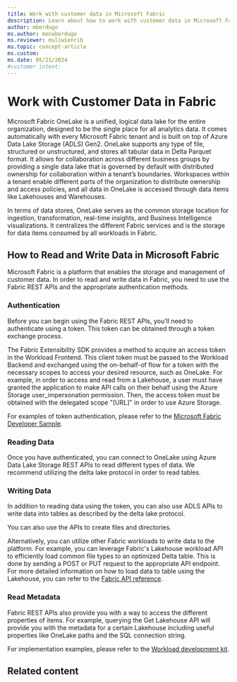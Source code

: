 ```yaml
---
title: Work with customer data in Microsoft Fabric
description: Learn about how to work with customer data in Microsoft Fabric.
author: mberdugo
ms.author: monaberdugo
ms.reviewer: muliwienrib
ms.topic: concept-article
ms.custom:
ms.date: 05/21/2024
#customer intent:
---
```


# Work with Customer Data in Fabric 

Microsoft Fabric OneLake is a unified, logical data lake for the entire organization, designed to be the single place for all analytics data. It comes automatically with every Microsoft Fabric tenant and is built on top of Azure Data Lake Storage (ADLS) Gen2. OneLake supports any type of file, structured or unstructured, and stores all tabular data in Delta Parquet format. It allows for collaboration across different business groups by providing a single data lake that is governed by default with distributed ownership for collaboration within a tenant’s boundaries. Workspaces within a tenant enable different parts of the organization to distribute ownership and access policies, and all data in OneLake is accessed through data items like Lakehouses and Warehouses. 

In terms of data stores, OneLake serves as the common storage location for ingestion, transformation, real-time insights, and Business Intelligence visualizations. It centralizes the different Fabric services and is the storage for data items consumed by all workloads in Fabric. 

## How to Read and Write Data in Microsoft Fabric 

Microsoft Fabric is a platform that enables the storage and management of customer data. In order to read and write data in Fabric, you need to use the Fabric REST APIs and the appropriate authentication methods. 

### Authentication 

Before you can begin using the Fabric REST APIs, you'll need to authenticate using a token. This token can be obtained through a token exchange process. 

The Fabric Extensibility SDK provides a method to acquire an access token in the Workload Frontend. This client token must be passed to the Workload Backend and exchanged using the on-behalf-of flow for a token with the necessary scopes to access your desired resource, such as OneLake. For example, in order to access and read from a Lakehouse, a user must have granted the application to make API calls on their behalf using the Azure Storage user_impersonation permission. Then, the access token must be obtained with the delegated scope "[URL]" in order to use Azure Storage. 

For examples of token authentication, please refer to the [Microsoft Fabric Developer Sample]([URL]). 

### Reading Data 

Once you have authenticated, you can connect to OneLake using Azure Data Lake Storage REST APIs to read different types of data. We recommend utilizing the delta lake protocol in order to read tables. 

### Writing Data 

In addition to reading data using the token, you can also use ADLS APIs to write data into tables as described by the delta lake protocol. 

You can also use the APIs to create files and directories. 

Alternatively, you can utilize other Fabric workloads to write data to the platform. For example, you can leverage Fabric's Lakehouse workload API to efficiently load common file types to an optimized Delta table. This is done by sending a POST or PUT request to the appropriate API endpoint. For more detailed information on how to load data to table using the Lakehouse, you can refer to the [Fabric API reference]([URL]). 

### Read Metadata 

Fabric REST APIs also provide you with a way to access the different properties of items. For example, querying the Get Lakehouse API will provide you with the metadata for a certain Lakehouse including useful properties like OneLake paths and the SQL connection string. 

For implementation examples, please refer to the [Workload development kit]([URL]).

## Related content

 